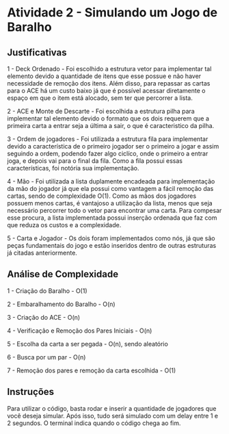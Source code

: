 # Atividade 2 - Simulando um Jogo de Baralho

## Justificativas

1 - Deck Ordenado - Foi escolhido a estrutura vetor para implementar tal elemento devido a quantidade de itens que esse possue e não haver necessidade de remoção dos itens. Além disso, para repassar as cartas para o ACE há um custo baixo já que é possível acessar diretamente o espaço em que o item está alocado, sem ter que percorrer a lista.

2 - ACE e Monte de Descarte - Foi escolhida a estrutura pilha para implementar tal elemento devido o formato que os dois requerem que a primeira carta a entrar seja a última a sair, o que é caracteristico da pilha.

3 - Ordem de jogadores - Foi utilizada a estrutura fila para implementar devido a característica de o primeiro jogador ser o primeiro a jogar e assim seguindo a ordem, podendo fazer algo ciclíco, onde o primeiro a entrar joga, e depois vai para o final da fila. Como a fila possui essas características, foi notória sua implementação.

4 - Mão - Foi utilizada a lista duplamente encadeada para implementação da mão do jogador já que ela possui como vantagem a fácil remoção das cartas, sendo de complexidade O(1). Como as mãos dos jogadores possuem menos cartas, é vantajoso a utilização da lista, menos que seja necessário percorrer todo o vetor para encontrar uma carta. Para compesar esse procura, a lista implementada possui inserção ordenada que faz com que reduza os custos e a complexidade.

5 - Carta e Jogador - Os dois foram implementados como nós, já que são peças fundamentais do jogo e estão inseridos dentro de outras estruturas já citadas anteriormente.

## Análise de Complexidade

1 - Criação do Baralho - O(1)

2 - Embaralhamento do Baralho - O(n)

3 - Criação do ACE - O(n)

4 - Verificação e Remoção dos Pares Iniciais - O(n)

5 - Escolha da carta a ser pegada - O(n), sendo aleatório

6 - Busca por um par - O(n)

7 - Remoção dos pares e remoção da carta escolhida - O(1)


## Instruções

Para utilizar o código, basta rodar e inserir a quantidade de jogadores que você deseja simular. Após isso, tudo será simulado com um delay entre 1 e 2 segundos. O terminal indica quando o código chega ao fim.
